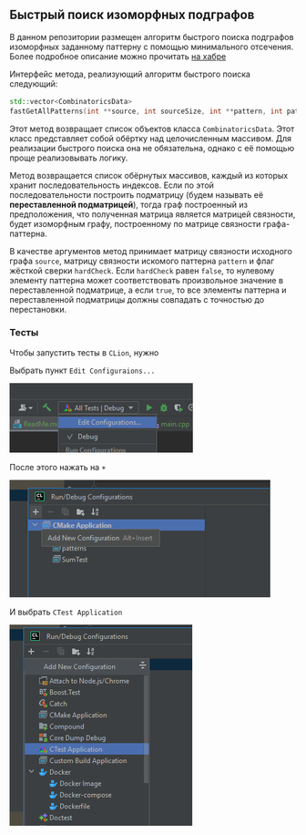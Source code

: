 ## Быстрый поиск изоморфных подграфов


В данном репозитории размещен алгоритм быстрого поиска подграфов изоморфных
заданному паттерну с помощью минимального отсечения. Более подробное описание можно прочитать 
[на хабре](https://habr.com/ru/post/723328/)

Интерфейс метода, реализующий алгоритм быстрого поиска следующий:

```cpp
std::vector<CombinatoricsData> 
fastGetAllPatterns(int **source, int sourceSize, int **pattern, int patternSize, bool hardCheck);
```

Этот метод возвращает список объектов класса `CombinatoricsData`. Этот класс представляет
собой обёртку над целочисленным массивом. Для реализации быстрого поиска
она не обязательна, однако с её помощью проще реализовывать логику.

Метод возвращается список обёрнутых массивов, каждый из которых
хранит последовательность индексов. Если по этой последовательности построить подматрицу (будем называть
её **переставленной подматрицей**), тогда
граф построенный из предположения, что полученная матрица является матрицей связности, будет
изоморфным графу, построенному по матрице связности графа-паттерна.

В качестве аргументов метод принимает матрицу связности исходного графа `source`, матрицу связности
искомого паттерна `pattern` и флаг жёсткой сверки `hardCheck`.
Если `hardCheck` равен `false`, то нулевому элементу паттерна
может соответствовать произвольное значение в переставленной подматрице, а если
`true`, то все элементы паттерна и переставленной подматрицы должны
совпадать с точностью до перестановки.


### Тесты

Чтобы запустить тесты в `CLion`, нужно 

Выбрать пункт `Edit Configuraions...`

![](img/i1.png)

После этого нажать на `+`

![](img/i2.png)

И выбрать `CTest Application`

![](img/i3.png)
